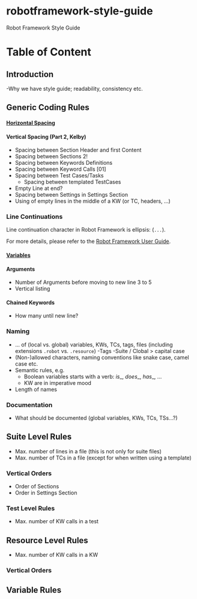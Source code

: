 # robotframework-style-guide
Robot Framework Style Guide

# Table of Content

## Introduction
-Why we have style guide; readability, consistency etc. 

## Generic Coding Rules

#### [Horizontal Spacing](./Resources/horizontal_spacing.md)

#### Vertical Spacing (Part 2, Kelby)
- Spacing between Section Header and first Content
- Spacing between Sections 2!
- Spacing between Keywords Definitions
- Spacing between Keyword Calls [01]
- Spacing between Test Cases/Tasks
  - Spacing between templated TestCases
- Empty Line at end?
- Spacing between Settings in Settings Section
- Using of empty lines in the middle of a KW (or TC, headers, ...)

### Line Continuations

Line continuation character in Robot Framework is ellipsis: (`...`).

For more details, please refer to the [Robot Framework User Guide](https://robotframework.org/robotframework/latest/RobotFrameworkUserGuide.html#dividing-data-to-several-rows).

#### [Variables](Resources/line_continuations_variables.md)

#### Arguments
- Number of Arguments before moving to new line 3 to 5
- Vertical listing

#### Chained Keywords
- How many until new line?


### Naming
- ... of (local vs. global) variables, KWs, TCs, tags, files (including extensions `.robot` vs. `.resource`)
-Tags
-Suite / Clobal > capital case
- (Non-)allowed characters, naming conventions like snake case, camel case etc.
- Semantic rules, e.g.
  - Boolean variables starts with a verb: _is__, _does__, _has__, ...
  - KW are in imperative mood
- Length of names

### Documentation
- What should be documented (global variables, KWs, TCs, TSs...?)

## Suite Level Rules
- Max. number of lines in a file (this is not only for suite files)
- Max. number of TCs in a file (except for when written using a template)

### Vertical Orders
- Order of Sections
- Order in Settings Section

### Test Level Rules
- Max. number of KW calls in a test

## Resource Level Rules
- Max. number of KW calls in a KW


### Vertical Orders


## Variable Rules
